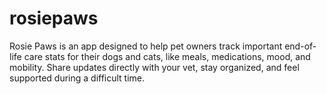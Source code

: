 # rosiepaws
Rosie Paws is an app designed to help pet owners track important end-of-life care stats for their dogs and cats, like meals, medications, mood, and mobility. Share updates directly with your vet, stay organized, and feel supported during a difficult time.
